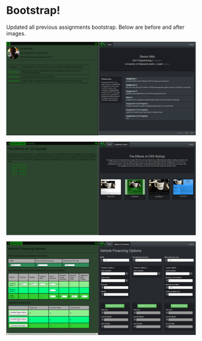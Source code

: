 # Bootstrap!

Updated all previous assignments bootstrap. Below are before and after images.

![](/images/compare1.png)

![](/images/compare2.png)

![](/images/compare3.png)
